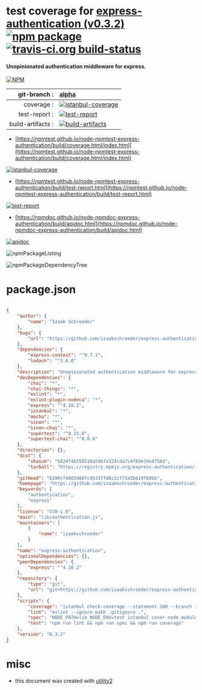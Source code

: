 # test coverage for  [express-authentication (v0.3.2)](https://github.com/izaakschroeder/express-authentication)  [![npm package](https://img.shields.io/npm/v/npmtest-express-authentication.svg?style=flat-square)](https://www.npmjs.org/package/npmtest-express-authentication) [![travis-ci.org build-status](https://api.travis-ci.org/npmtest/node-npmtest-express-authentication.svg)](https://travis-ci.org/npmtest/node-npmtest-express-authentication)
#### Unopinionated authentication middleware for express.

[![NPM](https://nodei.co/npm/express-authentication.png?downloads=true&downloadRank=true&stars=true)](https://www.npmjs.com/package/express-authentication)

| git-branch : | [alpha](https://github.com/npmtest/node-npmtest-express-authentication/tree/alpha)|
|--:|:--|
| coverage : | [![istanbul-coverage](https://npmtest.github.io/node-npmtest-express-authentication/build/coverage.badge.svg)](https://npmtest.github.io/node-npmtest-express-authentication/build/coverage.html/index.html)|
| test-report : | [![test-report](https://npmtest.github.io/node-npmtest-express-authentication/build/test-report.badge.svg)](https://npmtest.github.io/node-npmtest-express-authentication/build/test-report.html)|
| build-artifacts : | [![build-artifacts](https://npmtest.github.io/node-npmtest-express-authentication/glyphicons_144_folder_open.png)](https://github.com/npmtest/node-npmtest-express-authentication/tree/gh-pages/build)|

- [https://npmtest.github.io/node-npmtest-express-authentication/build/coverage.html/index.html](https://npmtest.github.io/node-npmtest-express-authentication/build/coverage.html/index.html)

[![istanbul-coverage](https://npmtest.github.io/node-npmtest-express-authentication/build/screenCapture.buildCi.browser.%252Ftmp%252Fbuild%252Fcoverage.lib.html.png)](https://npmtest.github.io/node-npmtest-express-authentication/build/coverage.html/index.html)

- [https://npmtest.github.io/node-npmtest-express-authentication/build/test-report.html](https://npmtest.github.io/node-npmtest-express-authentication/build/test-report.html)

[![test-report](https://npmtest.github.io/node-npmtest-express-authentication/build/screenCapture.buildCi.browser.%252Ftmp%252Fbuild%252Ftest-report.html.png)](https://npmtest.github.io/node-npmtest-express-authentication/build/test-report.html)

- [https://npmdoc.github.io/node-npmdoc-express-authentication/build/apidoc.html](https://npmdoc.github.io/node-npmdoc-express-authentication/build/apidoc.html)

[![apidoc](https://npmdoc.github.io/node-npmdoc-express-authentication/build/screenCapture.buildCi.browser.%252Ftmp%252Fbuild%252Fapidoc.html.png)](https://npmdoc.github.io/node-npmdoc-express-authentication/build/apidoc.html)

![npmPackageListing](https://npmtest.github.io/node-npmtest-express-authentication/build/screenCapture.npmPackageListing.svg)

![npmPackageDependencyTree](https://npmtest.github.io/node-npmtest-express-authentication/build/screenCapture.npmPackageDependencyTree.svg)



# package.json

```json

{
    "author": {
        "name": "Izaak Schroeder"
    },
    "bugs": {
        "url": "https://github.com/izaakschroeder/express-authentication/issues"
    },
    "dependencies": {
        "express-context": "^0.7.1",
        "lodash": "^3.6.0"
    },
    "description": "Unopinionated authentication middleware for express.",
    "devDependencies": {
        "chai": "*",
        "chai-things": "*",
        "eslint": "*",
        "eslint-plugin-nodeca": "*",
        "express": "^4.10.2",
        "istanbul": "*",
        "mocha": "*",
        "sinon": "*",
        "sinon-chai": "*",
        "supertest": "^0.15.0",
        "supertest-chai": "^0.0.8"
    },
    "directories": {},
    "dist": {
        "shasum": "b824f4b558510a59bfe324cda7c4f69e19e4756d",
        "tarball": "https://registry.npmjs.org/express-authentication/-/express-authentication-0.3.2.tgz"
    },
    "gitHead": "6190cf4003480fc45337fd8c2cf73a5b619f60bb",
    "homepage": "https://github.com/izaakschroeder/express-authentication",
    "keywords": [
        "authentication",
        "express"
    ],
    "license": "CC0-1.0",
    "main": "lib/authentication.js",
    "maintainers": [
        {
            "name": "izaakschroeder"
        }
    ],
    "name": "express-authentication",
    "optionalDependencies": {},
    "peerDependencies": {
        "express": "^4.10.2"
    },
    "repository": {
        "type": "git",
        "url": "git+https://github.com/izaakschroeder/express-authentication.git"
    },
    "scripts": {
        "coverage": "istanbul check-coverage --statement 100 --branch 100 --function 100",
        "lint": "eslint --ignore-path .gitignore .",
        "spec": "NODE_PATH=lib NODE_ENV=test istanbul cover node_modules/.bin/_mocha -- --sort --recursive -r test/helpers/chai -r test/helpers/sinon -R spec test/spec",
        "test": "npm run lint && npm run spec && npm run coverage"
    },
    "version": "0.3.2"
}
```



# misc
- this document was created with [utility2](https://github.com/kaizhu256/node-utility2)
